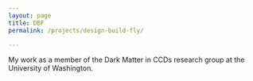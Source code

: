 ```yaml
---
layout: page
title: DBF
permalink: /projects/design-build-fly/

---
```


My work as a member of the Dark Matter in CCDs research group at the University of Washington.

